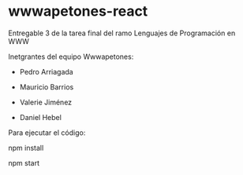 # wwwapetones-react
Entregable 3 de la tarea final del ramo Lenguajes de Programación en WWW

Inetgrantes del equipo Wwwapetones:

- Pedro Arriagada

- Mauricio Barrios

- Valerie Jiménez

- Daniel Hebel

Para ejecutar el código:

npm install

npm start
